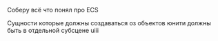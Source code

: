 Соберу всё что понял про ECS

Сущности которые должны создаваться оз объектов юнити должны быть в отдельной субсцене uiii